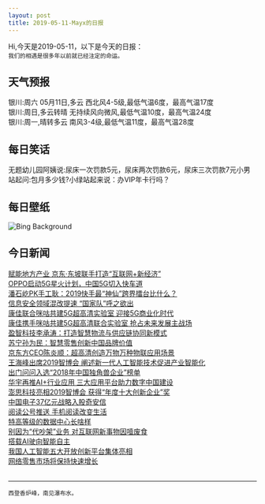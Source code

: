 ```yaml
---
layout: post
title: 2019-05-11-Mayx的日报
---
```


Hi,今天是2019-05-11，以下是今天的日报：<br><small>
我们的相遇是很多年以前就已经注定的命运。</small><!--more-->
## 天气预报
银川:周六 05月11日,多云 西北风4-5级,最低气温6度，最高气温17度<br>银川:周日,多云转晴 无持续风向微风,最低气温10度，最高气温24度<br>银川:周一,晴转多云 南风3-4级,最低气温11度，最高气温28度
## 每日笑话
无题幼儿园阿姨说:尿床一次罚款5元，尿床两次罚款6元，尿床三次罚款7元小男站起问:包月多少钱?小绿站起来说：办VIP年卡行吗？
## 每日壁纸
![Bing Background](https://cn.bing.com/th?id=OHR.RailroadingTurntable_EN-US7125515038_1920x1080.jpg&rf=LaDigue_1920x1080.jpg&pid=hp "Steamtown National Historic Site in Scranton, Pennsylvania (© Walter Bibikow/Danita Delimont)")
## 今日新闻

[赋能地方产业 京东·东坡联手打造“互联网+新经济”](http://it.people.com.cn/n1/2019/0510/c1009-31078655.html)   
[OPPO启动5G星火计划，中国5G切入快车道](http://it.people.com.cn/n1/2019/0510/c1009-31078648.html)   
[潘石屹PK手工耿：2019快手最“神仙”跨界擂台比什么？](http://it.people.com.cn/n1/2019/0510/c1009-31078538.html)   
[信息安全领域混改提速 “国家队”呼之欲出](http://it.people.com.cn/n1/2019/0510/c1009-31078571.html)   
[康佳联合咪咕共建5G超高清实验室 迎接5G商业化时代](http://it.people.com.cn/n1/2019/0510/c1009-31077771.html)   
[康佳携手咪咕共建5G超高清联合实验室 抢占未来发展主战场](http://it.people.com.cn/n1/2019/0510/c1009-31077759.html)   
[盈智科技李承涛：打造智慧物流与供应链协同新模式](http://it.people.com.cn/n1/2019/0510/c1009-31078407.html)   
[苏宁孙为民：智慧零售创新中国品牌价值](http://it.people.com.cn/n1/2019/0510/c1009-31078329.html)   
[京东方CEO陈炎顺：超高清创造万物万种物联应用场景](http://it.people.com.cn/n1/2019/0510/c1009-31078334.html)   
[王海峰出席2019智博会 阐述新一代人工智能技术促进产业智能化](http://it.people.com.cn/n1/2019/0510/c1009-31077913.html)   
[出门问问入选“2018年中国独角兽企业”榜单](http://it.people.com.cn/n1/2019/0510/c1009-31077776.html)   
[华宇再推AI+行业应用 三大应用平台助力数字中国建设](http://it.people.com.cn/n1/2019/0510/c1009-31077762.html)   
[澎思科技亮相2019智博会 获得“年度十大创新企业”奖](http://it.people.com.cn/n1/2019/0510/c1009-31078262.html)   
[中国电子37亿元战略入股奇安信](http://it.people.com.cn/n1/2019/0510/c1009-31078177.html)   
[阅读公号推送 手机阅读改变生活](http://it.people.com.cn/n1/2019/0510/c1009-31077173.html)   
[特高等级的数据中心长啥样](http://it.people.com.cn/n1/2019/0510/c1009-31076869.html)   
[别因为“代吵架”业务 对互联网新事物因噎废食](http://it.people.com.cn/n1/2019/0510/c1009-31076871.html)   
[搭载AI驶向智能自主](http://it.people.com.cn/n1/2019/0510/c1009-31076867.html)   
[我国人工智能五大开放创新平台集体亮相](http://it.people.com.cn/n1/2019/0510/c1009-31076865.html)   
[网络零售市场将保持快速增长](http://it.people.com.cn/n1/2019/0510/c1009-31076890.html)   
<br />

***

<small>西登香炉峰，南见瀑布水。</small>
